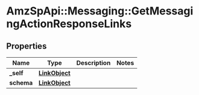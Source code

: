 # AmzSpApi::Messaging::GetMessagingActionResponseLinks

## Properties
Name | Type | Description | Notes
------------ | ------------- | ------------- | -------------
**_self** | [**LinkObject**](LinkObject.md) |  | 
**schema** | [**LinkObject**](LinkObject.md) |  | 

